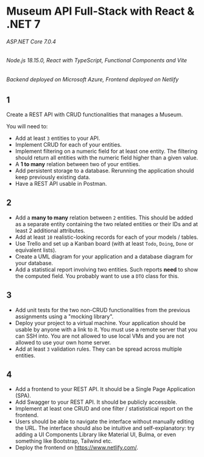 # Museum API Full-Stack with React & .NET 7

###### ASP.NET Core 7.0.4
###### Node.js 18.15.0, React with TypeScript, Functional Components and Vite
###### Backend deployed on Microsoft Azure, Frontend deployed on Netlify


## 1

Create a REST API with CRUD functionalities that manages a Museum.

You will need to:
- Add at least `3` entities to your API.
- Implement CRUD for each of your entities.
- Implement filtering on a numeric field for at least one entity. The filtering should return all entities with the numeric field higher than a given value.
- A **1 to many** relation between two of your entities.
- Add persistent storage to a database. Rerunning the application should keep previously existing data.
- Have a REST API usable in Postman.

## 2
- Add a **many to many** relation between `2` entities. This should be added as a separate entity containing the two related entities or their IDs and at least 2 additional attributes. 
- Add at least `10` realistic-looking records for each of your models / tables.
- Use Trello and set up a Kanban board (with at least `Todo`, `Doing`, `Done` or equivalent lists).
- Create a UML diagram for your application and a database diagram for your database. 
- Add a statistical report involving two entities. Such reports **need** to show the computed field. You probably want to use a `DTO` class for this.

## 3
- Add unit tests for the two non-CRUD functionalities from the previous assignments using a "mocking library". 
- Deploy your project to a virtual machine. Your application should be usable by anyone with a link to it. You must use a remote server that you can SSH into. You are not allowed to use local VMs and you are not allowed to use your own home server.
- Add at least `3` validation rules. They can be spread across multiple entities.

## 4
- Add a frontend to your REST API. It should be a Single Page Application (SPA).
- Add Swagger to your REST API. It should be publicly accessible.
- Implement at least one CRUD and one filter / statististical report on the frontend.
- Users should be able to navigate the interface without manually editing the URL. The interface should also be intuitive and self-explanatory: try adding a UI Components Library like Material UI, Bulma, or even something like Bootstrap, Tailwind etc.
- Deploy the frontend on https://www.netlify.com/.


